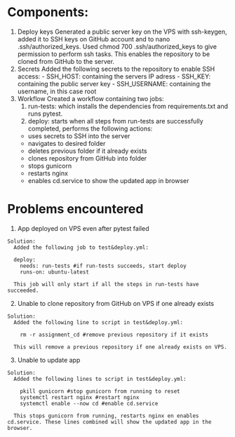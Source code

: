# Components:

  1. Deploy keys
      Generated a public server key on the VPS with ssh-keygen, added it to SSH keys on GitHub account and to nano .ssh/authorized_keys. Used chmod 700 .ssh/authorized_keys to           give permission to perform ssh tasks. This enables the repository to be cloned from GitHub to the server.  
  2. Secrets
      Added the following secrets to the repository to enable SSH access: 
    - SSH_HOST: containing the servers IP adress
    - SSH_KEY: containing the public server key
    - SSH_USERNAME: containing the username, in this case root
  3. Workflow
      Created a workflow containing two jobs: 
      1. run-tests: which installs the dependencies from requirements.txt and runs pytest.
      2. deploy: starts when all steps from run-tests are successfully completed, performs the following actions:
        - uses secrets to SSH into the server 
        - navigates to desired folder
        - deletes previous folder if it already exists    
        - clones repository from GitHub into folder
        - stops gunicorn
        - restarts nginx
        - enables cd.service to show the updated app in browser    


# Problems encountered

  1. App deployed on VPS even after pytest failed
  
    Solution:
      Added the following job to test&deploy.yml:
  
      deploy:
        needs: run-tests #if run-tests succeeds, start deploy
        runs-on: ubuntu-latest
  
      This job will only start if all the steps in run-tests have succeeded.
  
  2. Unable to clone repository from GitHub on VPS if one already exists
  
    Solution:
      Added the following line to script in test&deploy.yml: 
      
        rm -r assignment_cd #remove previous repository if it exists
   
      This will remove a previous repository if one already exists on VPS.
   
  3. Unable to update app
 
    Solution:
      Added the following lines to script in test&deploy.yml:
      
        pkill gunicorn #stop gunicorn from running to reset
        systemctl restart nginx #restart nginx
        systemctl enable --now cd #enable cd.service
        
      This stops gunicorn from running, restarts nginx en enables cd.service. These lines combined will show the updated app in the browser.
      
      
